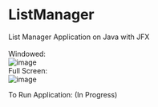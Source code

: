 # ListManager
List Manager Application on Java with JFX
<br/>
<br/>
Windowed:
<br/>
![image](https://user-images.githubusercontent.com/84353748/208726573-6d80d2d7-931f-4c71-b1e4-aaf9c9034d36.png)
<br/>
Full Screen:
<br/>
![image](https://user-images.githubusercontent.com/84353748/208726287-fbdb1a7b-3c31-4aa8-8d25-550c8dcda5b0.png)

To Run Application:
(In Progress)
